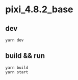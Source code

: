 # pixi_4.8.2_base

## dev

```shell
yarn dev
```

## build && run

```shell
yarn build
yarn start
```